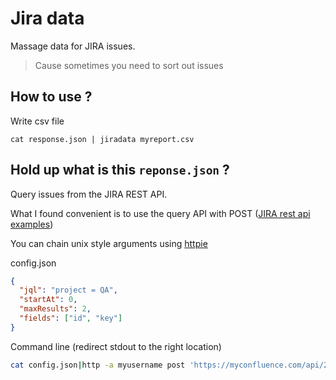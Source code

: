 # Jira data

Massage data for JIRA issues.

> Cause sometimes you need to sort out issues

## How to use ?

Write csv file

```shell
cat response.json | jiradata myreport.csv
```

## Hold up what is this `reponse.json` ?

Query issues from the JIRA REST API.

What I found convenient is to use the query API with POST ([JIRA rest api examples](https://developer.atlassian.com/server/jira/platform/jira-rest-api-example-query-issues-6291606/))

You can chain unix style arguments using [httpie](https://httpie.org/)

config.json

```json
{
  "jql": "project = QA",
  "startAt": 0,
  "maxResults": 2,
  "fields": ["id", "key"]
}
```

Command line (redirect stdout to the right location)

```sh
cat config.json|http -a myusername post 'https://myconfluence.com/api/2/search'
```
